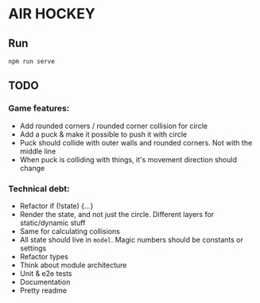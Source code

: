# AIR HOCKEY

## Run

    npm run serve

## TODO

### Game features:

-   Add rounded corners / rounded corner collision for circle
-   Add a puck & make it possible to push it with circle
-   Puck should collide with outer walls and rounded corners. Not with the middle line
-   When puck is colliding with things, it's movement direction should change

### Technical debt:

-   Refactor if (!state) {...}
-   Render the state, and not just the circle. Different layers for static/dynamic stuff
-   Same for calculating collisions
-   All state should live in `model`. Magic numbers should be constants or settings
-   Refactor types
-   Think about module architecture
-   Unit & e2e tests
-   Documentation
-   Pretty readme

